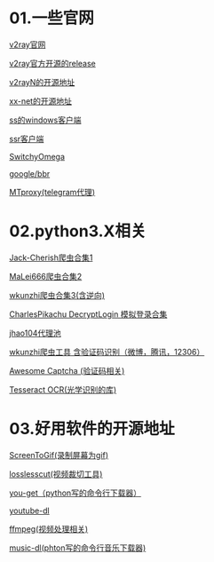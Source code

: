 01.一些官网
====
[v2ray官网](https://www.v2ray.com/)

[v2ray官方开源的release](https://github.com/v2ray/v2ray-core/releases)

[v2rayN的开源地址](https://github.com/2dust/v2rayN)

[xx-net的开源地址](https://github.com/XX-net/XX-Net)

[ss的windows客户端](https://github.com/shadowsocks/shadowsocks-windows/releases)

[ssr客户端](https://github.com/shadowsocksrr/shadowsocksr-csharp/releases)

[SwitchyOmega](https://github.com/FelisCatus/SwitchyOmega)

[google/bbr](https://github.com/google/bbr)

[MTproxy(telegram代理)](https://github.com/TelegramMessenger/MTProxy/)

02.python3.X相关
====
[Jack-Cherish爬虫合集1](https://github.com/Jack-Cherish/python-spider)

[MaLei666爬虫合集2](https://github.com/MaLei666/Spider)

[wkunzhi爬虫合集3(含逆向)](https://github.com/wkunzhi/Python3-Spider)

[CharlesPikachu DecryptLogin 模拟登录合集](https://github.com/CharlesPikachu/DecryptLogin)

[jhao104代理池](https://github.com/jhao104/proxy_pool)

[wkunzhi爬虫工具 含验证码识别（微博，腾讯，12306）](https://github.com/wkunzhi/Spider-Tools)

[Awesome Captcha (验证码相关)](https://github.com/ZYSzys/awesome-captcha/blob/master/README-zh.md)

[Tesseract OCR(光学识别的库)](https://github.com/tesseract-ocr/tesseract)

03.好用软件的开源地址
====
[ScreenToGif(录制屏幕为gif)](https://github.com/NickeManarin/ScreenToGif/releases)

[losslesscut(视频裁切工具)](https://github.com/mifi/lossless-cut/releases)

[you-get（python写的命令行下载器）](https://github.com/soimort/you-get)

[youtube-dl](https://github.com/ytdl-org/youtube-dl)

[ffmpeg(视频处理相关)](https://ffmpeg.org/)

[music-dl(phton写的命令行音乐下载器)](https://github.com/0xHJK/music-dl)





